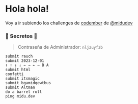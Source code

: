 # Hola hola!

Voy a ir subiendo los challenges de [codember](https://codember.dev) de [@midudev](https://github.com/midudev)

### 🤫 Secretos 🤫

> Contraseña de Administrador: `nljzuyfzb`

```
submit rauch
submit 2023-12-01
↑ ↑ ↓ ↓ ← → ← → B A
submit html
confetti
submit itsmagic
submit bgamidqewtbus
submit Altman
do a barrel roll
ping midu.dev
```

